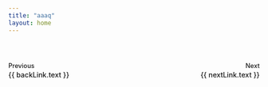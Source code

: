 ```yaml
---
title: "aaaq"
layout: home
---
```


<script setup>
import { useData } from 'vitepress'
import { computed, watch, onMounted } from 'vue'

const { params, page } = useData()
// const slug = computed(() => params.value.slug);
const data = computed(() => params.value.data);
const nextLink = data.value.nextlink
const backLink = data.value.backlink

onMounted(() => {
  if (typeof window !== 'undefined') {
    window.document.title = data.value.title
  }
})
</script>


<TextCompare
  :leftPath="data.left"
  :rightPath="data.right"
  notePath=""
  :leftTitle="data.leftTitle"
  :rightTitle="data.rightTitle"
/>

<style>
.custom-prev-next {
  display: flex;
  justify-content: space-between;
  border-top: 1px solid var(--vp-c-divider);
  padding-top: 1rem;
  margin-top: 2.5rem;
}

.custom-pager {
  display: flex;
  flex-direction: column;
  max-width: 48%;
}

.custom-pager.prev {
  margin-right: auto;
}

.custom-pager.next {
  margin-left: auto;
  text-align: right;
}

.custom-pager-link {
  display: inline-block;
  font-weight: 500;
  color: var(--vp-c-brand);
  text-decoration: none;
}

.custom-pager-link:hover {
  color: var(--vp-c-brand-dark);
}

.custom-desc {
  display: block;
  color: var(--vp-c-text-2);
  font-size: 0.9em;
  margin-bottom: 0.2em;
}

.custom-title {
  display: block;
  line-height: 1.3;
}

.visually-hidden {
  position: absolute;
  width: 1px;
  height: 1px;
  padding: 0;
  margin: -1px;
  overflow: hidden;
  clip: rect(0, 0, 0, 0);
  white-space: nowrap;
  border-width: 0;
}
</style>

<nav class="custom-prev-next" aria-labelledby="custom-footer-aria-label">
  <span class="visually-hidden" id="custom-footer-aria-label">Pager</span>
  <div v-if="backLink" class="custom-pager prev">
    <a class="custom-pager-link" :href="backLink.link">
      <span class="custom-desc">Previous</span>
      <span class="custom-title">{{ backLink.text }}</span>
    </a>
  </div>
  <div v-if="nextLink" class="custom-pager next">
    <a class="custom-pager-link" :href="nextLink.link">
      <span class="custom-desc">Next</span>
      <span class="custom-title">{{ nextLink.text }}</span>
    </a>
  </div>
</nav>